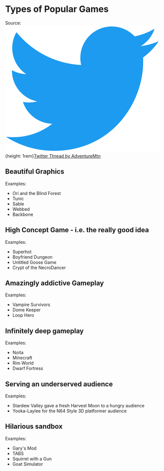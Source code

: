 # Types of Popular Games

Source: ![Twitter Icon](assets/twitter-icon.svg){height: 1rem}[Twitter Thread by AdventureMtn](https://twitter.com/AdventureMtn/status/1598421419528187909)

## Beautiful Graphics

Examples:
- Ori and the Blind Forest
- Tunic
- Sable
- Webbed
- Backbone

## High Concept Game - i.e. the really good idea

Examples:
- Superhot
- Boyfriend Dungeon
- Untitled Goose Game
- Crypt of the NecroDancer

## Amazingly addictive Gameplay

Examples:
- Vampire Survivors
- Dome Keeper
- Loop Hero

## Infinitely deep gameplay

Examples:
- Noita
- Minecraft
- Rim World
- Dwarf Fortress

## Serving an underserved audience

Examples:
- Stardew Valley gave a fresh Harvest Moon to a hungry audience
- Yooka-Laylee for the N64 Style 3D platformer audience

## Hilarious sandbox

Examples:
- Gary's Mod
- TABS
- Squirrel with a Gun
- Goat Simulator
